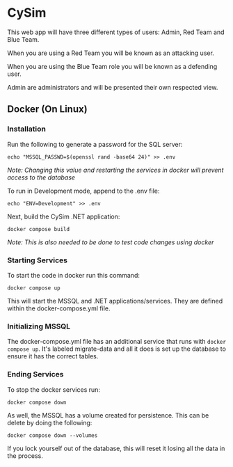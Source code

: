 # CySim

This web app will have three different types of users: Admin, Red Team and Blue Team.

When you are using a Red Team you will be known as an attacking user. 

When you are using the Blue Team role you will be known as a defending user. 

Admin are administrators and will be presented their own respected view.


## Docker (On Linux)
### Installation

Run the following to generate a password for the SQL server:
```
echo "MSSQL_PASSWD=$(openssl rand -base64 24)" >> .env
```
*Note: Changing this value and restarting the services in docker will prevent access to the database*


To run in Development mode, append to the .env file:
```
echo "ENV=Development" >> .env
```

Next, build the CySim .NET application:
```
docker compose build
```
*Note: This is also needed to be done to test code changes using docker*


### Starting Services

To start the code in docker run this command:
```
docker compose up
```

This will start the MSSQL and .NET applications/services.
They are defined within the docker-compose.yml file.


### Initializing MSSQL

The docker-compose.yml file has an additional service that runs with `docker compose up`.
It's labeled migrate-data and all it does is set up the database to ensure it has the correct tables.


### Ending Services

To stop the docker services run:
```
docker compose down
```

As well, the MSSQL has a volume created for persistence.
This can be delete by doing the following:
```
docker compose down --volumes
```
If you lock yourself out of the database, this will reset it losing all the data in the process.

